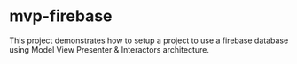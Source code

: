 # mvp-firebase

This project demonstrates how to setup a project to use a firebase database using Model View Presenter & Interactors architecture.
